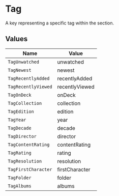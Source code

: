 # Tag

A key representing a specific tag within the section.


## Values

| Name                | Value               |
| ------------------- | ------------------- |
| `TagUnwatched`      | unwatched           |
| `TagNewest`         | newest              |
| `TagRecentlyAdded`  | recentlyAdded       |
| `TagRecentlyViewed` | recentlyViewed      |
| `TagOnDeck`         | onDeck              |
| `TagCollection`     | collection          |
| `TagEdition`        | edition             |
| `TagYear`           | year                |
| `TagDecade`         | decade              |
| `TagDirector`       | director            |
| `TagContentRating`  | contentRating       |
| `TagRating`         | rating              |
| `TagResolution`     | resolution          |
| `TagFirstCharacter` | firstCharacter      |
| `TagFolder`         | folder              |
| `TagAlbums`         | albums              |
